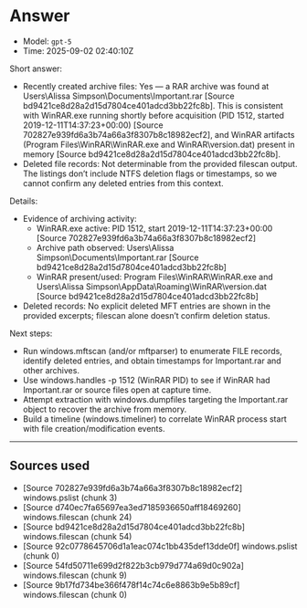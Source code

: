 # Answer
- Model: `gpt-5`
- Time: 2025-09-02 02:40:10Z

Short answer:
- Recently created archive files: Yes — a RAR archive was found at Users\Alissa Simpson\Documents\Important.rar [Source bd9421ce8d28a2d15d7804ce401adcd3bb22fc8b]. This is consistent with WinRAR.exe running shortly before acquisition (PID 1512, started 2019-12-11T14:37:23+00:00) [Source 702827e939fd6a3b74a66a3f8307b8c18982ecf2], and WinRAR artifacts (Program Files\WinRAR\WinRAR.exe and WinRAR\version.dat) present in memory [Source bd9421ce8d28a2d15d7804ce401adcd3bb22fc8b].
- Deleted file records: Not determinable from the provided filescan output. The listings don’t include NTFS deletion flags or timestamps, so we cannot confirm any deleted entries from this context.

Details:
- Evidence of archiving activity:
  - WinRAR.exe active: PID 1512, start 2019-12-11T14:37:23+00:00 [Source 702827e939fd6a3b74a66a3f8307b8c18982ecf2]
  - Archive path observed: Users\Alissa Simpson\Documents\Important.rar [Source bd9421ce8d28a2d15d7804ce401adcd3bb22fc8b]
  - WinRAR present/used: Program Files\WinRAR\WinRAR.exe and Users\Alissa Simpson\AppData\Roaming\WinRAR\version.dat [Source bd9421ce8d28a2d15d7804ce401adcd3bb22fc8b]
- Deleted records: No explicit deleted MFT entries are shown in the provided excerpts; filescan alone doesn’t confirm deletion status.

Next steps:
- Run windows.mftscan (and/or mftparser) to enumerate FILE records, identify deleted entries, and obtain timestamps for Important.rar and other archives.
- Use windows.handles -p 1512 (WinRAR PID) to see if WinRAR had Important.rar or source files open at capture time.
- Attempt extraction with windows.dumpfiles targeting the Important.rar object to recover the archive from memory.
- Build a timeline (windows.timeliner) to correlate WinRAR process start with file creation/modification events.

---
## Sources used
- [Source 702827e939fd6a3b74a66a3f8307b8c18982ecf2] windows.pslist (chunk 3)
- [Source d740ec7fa65697ea3ed7185936650aff18469260] windows.filescan (chunk 24)
- [Source bd9421ce8d28a2d15d7804ce401adcd3bb22fc8b] windows.filescan (chunk 54)
- [Source 92c0778645706d1a1eac074c1bb435def13dde0f] windows.pslist (chunk 0)
- [Source 54fd50711e699d2f822b3cb979d774a69d0c902a] windows.filescan (chunk 9)
- [Source 9b17fd734be366f478f14c74c6e8863b9e5b89cf] windows.filescan (chunk 0)
